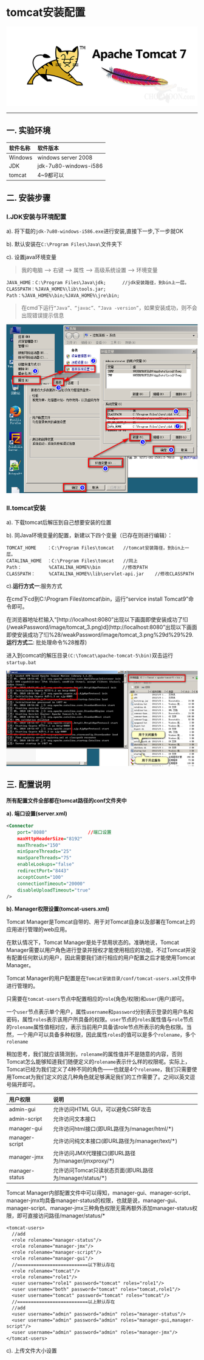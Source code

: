 # tomcat安装配置

![](/weakPassword/image/tomcat-logo.png)

---

## 一. 实验环境

| 软件名称 | 软件版本 |
| :--- | :--- |
| Windows | windows server 2008 |
| JDK | jdk-7u80-windows-i586 |
| tomcat | 4~9都可以 |

## 二. 安装步骤

### I.JDK安装与环境配置

a\). 将下载的`jdk-7u80-windows-i586.exe`进行安装,直接下一步,下一步就OK

b\). 默认安装在`C:\Program Files\Java\`文件夹下

c\). 设置java环境变量

> 我的电脑 --&gt; 右键 --&gt; 属性 --&gt; 高级系统设置 --&gt; 环境变量

```
JAVA_HOME：C:\Program Files\Java\jdk;      //jdk安装路径，到bin上一层。
CLASSPATH：%JAVA_HOME%\lib\tools.jar;
Path：%JAVA_HOME%\bin;%JAVA_HOME%\jre\bin;
```

> 在cmd下运行`“Java”、“javac”、“Java -version”`，如果安装成功，则不会出现错误提示信息

![](/weakPassword/image/tomcat_1.png)

### II.tomcat安装

a\). 下载tomcat后解压到自己想要安装的位置

b\). 同Java环境变量的配置，新建以下四个变量（已存在则进行编辑）：

```
TOMCAT_HOME    ：C:\Program Files\tomcat　　//tomcat安装路径，到bin上一层。
CATALINA_HOME  ：C:\Program Files\tomcat　　//同上
Path：          %CATALINA_HOME%\bin        //修改PATH
CLASSPATH：     %CATALINA_HOME%\lib\servlet-api.jar    //修改CLASSPATH
```

c\).**运行方式一**:服务方式

在cmd下cd到C:\Program Files\tomcat\bin，运行“service install Tomcat9”命令即可。

在浏览器地址栏输入“[http://localhost:8080”出现以下画面即使安装成功了!\[\]\(/weakPassword/image/tomcat\_3.png\)d\](http://localhost:8080”出现以下画面即使安装成功了![]%28/weakPassword/image/tomcat_3.png%29d%29%29. **运行方式二**: 批处理命令%28推荐\)

进入到comcat的解压目录`(C:\Tomcat\apache-tomcat-5\bin)`双击运行`startup.bat`

![](/weakPassword/image/tomcat_2.png)

## 三. 配置说明

**所有配置文件全部都在tomcat路径的conf文件夹中**

**a\). 端口设置\(server.xml\)**

```xml
<Connector 
    port="8080"               //端口设置
    maxHttpHeaderSize="8192"
    maxThreads="150"
    minSpareThreads="25"
    maxSpareThreads="75"
    enableLookups="false"
    redirectPort="8443"
    acceptCount="100"
    connectionTimeout="20000"
    disableUploadTimeout="true"
/>
```

**b\). Manager权限设置\(tomcat-users.xml\)**

Tomcat Manager是Tomcat自带的、用于对Tomcat自身以及部署在Tomcat上的应用进行管理的web应用。

在默认情况下，Tomcat Manager是处于禁用状态的。准确地说，Tomcat Manager需要以用户角色进行登录并授权才能使用相应的功能，不过Tomcat并没有配置任何默认的用户，因此需要我们进行相应的用户配置之后才能使用Tomcat Manager。

Tomcat Manager的用户配置是在`Tomcat安装目录/conf/tomcat-users.xml`文件中进行管理的。

只需要在`tomcat-users`节点中配置相应的`role`\(角色/权限\)和`user`\(用户\)即可。

一个`user`节点表示单个用户，属性`username`和`password`分别表示登录的用户名和密码，属性`roles`表示该用户所具备的权限。`user`节点的`roles`属性值与`role`节点的`rolename`属性值相对应，表示当前用户具备该role节点所表示的角色权限。当然，一个用户可以具备多种权限，因此属性`roles`的值可以是多个`rolename`，多个`rolename`

稍加思考，我们就应该猜测到，`rolename`的属性值并不是随意的内容，否则Tomcat怎么能够知道我们随便定义的`rolename`表示什么样的权限呢。实际上，Tomcat已经为我们定义了4种不同的角色——也就是4个`rolename`，我们只需要使用Tomcat为我们定义的这几种角色就足够满足我们的工作需要了。之间以英文逗号隔开即可。

| 用户权限 | 说明 |
| :--- | :--- |
| admin-gui | 允许访问HTML GUI，可以避免CSRF攻击|
| admin-script | 允许访问文本接口|
| manager-gui | 允许访问html接口\(即URL路径为/manager/html/\*\) |
| manager-script | 允许访问纯文本接口\(即URL路径为/manager/text/\*\) |
| manager-jmx | 允许访问JMX代理接口\(即URL路径为/manager/jmxproxy/\*\) |
| manager-status | 允许访问Tomcat只读状态页面\(即URL路径为/manager/status/\*\) |

Tomcat Manager内部配置文件中可以得知，manager-gui、manager-script、manager-jmx均具备manager-status的权限，也就是说，manager-gui、manager-script、manager-jmx三种角色权限无需再额外添加manager-status权限，即可直接访问路径/manager/status/*

```
<tomcat-users>
  //add
  <role rolename="manager-status"/>
  <role rolename="manager-jmx"/>
  <role rolename="manager-script"/>
  <role rolename="manager-gui"/>
  //==========================以下默认存在
  <role rolename="tomcat"/>
  <role rolename="role1"/>
  <user username="role1" password="tomcat" roles="role1"/>
  <user username="both" password="tomcat" roles="tomcat,role1"/>
  <user username="tomcat" password="tomcat" roles="tomcat"/>
  //==========================以上默认存在
  //add
  <user username="admin" password="admin" roles="manager-status"/>
  <user username="admin" password="admin" roles="manager-gui,manager-script"/>
  <user username="admin" password="admin" roles="manager-jmx"/>
</tomcat-users>
```

c\). 上传文件大小设置

